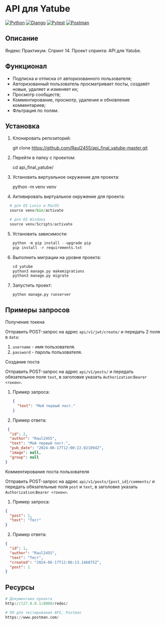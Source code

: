 # API для Yatube

[![Python](https://img.shields.io/badge/-Python-464641?style=flat-square&logo=Python)](https://www.python.org/)
[![Django](https://img.shields.io/badge/Django-464646?style=flat-square&logo=django)](https://www.djangoproject.com/)
[![Pytest](https://img.shields.io/badge/Pytest-464646?style=flat-square&logo=pytest)](https://docs.pytest.org/en/6.2.x/)
[![Postman](https://img.shields.io/badge/Postman-464646?style=flat-square&logo=postman)](https://www.postman.com/)

## Описание

Яндекс Практикум. Спринт 14. Проект спринта: API для Yatube.

## Функционал

- Подписка и отписка от авторизованного пользователя;
- Авторизованный пользователь просматривает посты, создавёт новые, удаляет и изменяет их;
- Просмотр сообществ;
- Комментирование, просмотр, удаление и обновление комментариев;
- Фльтрация по полям.


## Установка

1. Клонировать репозиторий:

    git clone https://github.com/Raul2455/api_final_yatube-master.git

2. Перейти в папку с проектом:

    cd api_final_yatube/

3. Установить виртуальное окружение для проекта:

    python -m venv venv

4. Активировать виртуальное окружение для проекта:

 ```python
   # для OS Lunix и MacOS
   source venv/bin/activate

   # для OS Windows
   source venv/Scripts/activate
   ```

5. Установить зависимости:

   ```python
   python -m pip install --upgrade pip
   pip install -r requirements.txt
   ```

6. Выполнить миграции на уровне проекта:

   ```python
   cd yatube
   python3 manage.py makemigrations
   python3 manage.py migrate
   ```

7. Запустить проект:

   `python manage.py runserver`

## Примеры запросов

Получение токена

Отправить POST-запрос на адрес `api/v1/jwt/create/` и передать 2 поля в `data`:

1. `username` - имя пользователя.
2. `password` - пароль пользователя.

Создание поста

Отправить POST-запрос на адрес `api/v1/posts/` и передать обязательное поле `text`, в заголовке указать `Authorization`:`Bearer <токен>`.

1. Пример запроса:

   ```json
   {
     "text": "Мой первый пост."
   }
   ```

2. Пример ответа:

```json
 {
  "id": 2,
  "author": "Raul2455",
  "text": "Мой первый пост.",
  "pub_date": "2024-06-17T12:00:22.021094Z",
  "image": null,
  "group": null
}
```

Комментирование поста пользователя

Отправить POST-запрос на адрес `api/v1/posts/{post_id}/comments/` и передать обязательные поля `post` и `text`, в заголовке указать `Authorization`:`Bearer <токен>`.


1. Пример запроса:


```json
{
  "post": 1,
  "text": "Тест"
}
```

2. Пример ответа:

```json
{
  "id": 1,
  "author": "Raul2455",
  "text": "Тест",
  "created": "2024-06-17T12:06:13.146875Z",
  "post": 1
}
```

## Ресурсы

```python
# Документаия проекта
http://127.0.0.1:8000/redoc/
```

```python
# ПО для тестирования API, Postman
https://www.postman.com/
```

